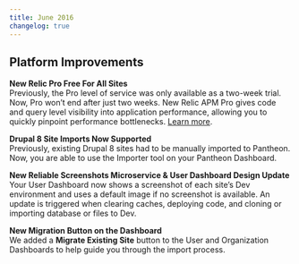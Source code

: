 ```yaml
---
title: June 2016
changelog: true
---
```


## Platform Improvements

**New Relic Pro Free For All Sites**    
Previously, the Pro level of service was only available as a two-week trial. Now, Pro won’t end after just two weeks. New Relic APM Pro gives code and query level visibility into application performance, allowing you to quickly pinpoint performance bottlenecks. [Learn more](https://pantheon.io/blog/pantheon-launches-new-relic-apm-pro-free-all-sites).

**Drupal 8 Site Imports Now Supported**    
Previously, existing Drupal 8 sites had to be manually imported to Pantheon. Now, you are able to use the Importer tool on your Pantheon Dashboard.

**New Reliable Screenshots Microservice & User Dashboard Design Update**  
Your User Dashboard now shows a screenshot of each site’s Dev environment and uses a default image if no screenshot is available. An update is triggered when clearing caches, deploying code, and cloning or importing database or files to Dev.

**New Migration Button on the Dashboard**  
We added a **Migrate Existing Site** button to the User and Organization Dashboards to help guide you through the import process.
